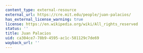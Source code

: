 ```yaml
---
content_type: external-resource
external_url: https://cre.mit.edu/people/juan-palacios/
has_external_license_warning: true
license: https://en.wikipedia.org/wiki/All_rights_reserved
status: ''
title: Juan Palacios
uid: ca304ce7-78b9-4595-ac1c-581129c7de69
wayback_url: ''
---
```

